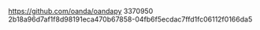 https://github.com/oanda/oandapy
3370950
2b18a96d7af1f8d98191eca470b67858-04fb6f5ecdac7ffd1fc06112f0166da5